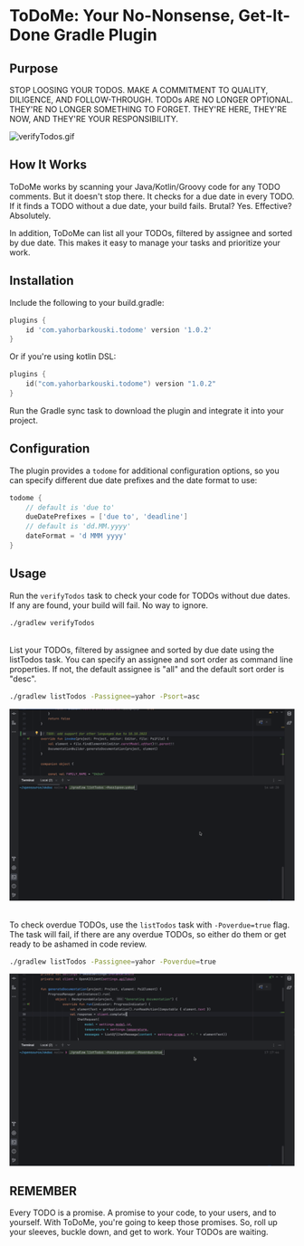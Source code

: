 # ToDoMe: Your No-Nonsense, Get-It-Done Gradle Plugin
## Purpose

STOP LOOSING YOUR TODOS. MAKE A COMMITMENT TO QUALITY, DILIGENCE, AND FOLLOW-THROUGH. TODOs ARE NO LONGER OPTIONAL. THEY'RE NO LONGER SOMETHING TO FORGET. THEY'RE HERE, THEY'RE NOW, AND THEY'RE YOUR RESPONSIBILITY.

![verifyTodos.gif](img/verifyTodos.gif)

## How It Works

ToDoMe works by scanning your Java/Kotlin/Groovy code for any TODO comments. But it doesn't stop there. It checks for a due date in every TODO. If it finds a TODO without a due date, your build fails. Brutal? Yes. Effective? Absolutely.

In addition, ToDoMe can list all your TODOs, filtered by assignee and sorted by due date. This makes it easy to manage your tasks and prioritize your work.

## Installation
Include the following to your build.gradle:
```groovy
plugins {
    id 'com.yahorbarkouski.todome' version '1.0.2'
}
```
Or if you're using kotlin DSL:
```kotlin
plugins {
    id("com.yahorbarkouski.todome") version "1.0.2"
}
```

Run the Gradle sync task to download the plugin and integrate it into your project.

## Configuration

The plugin provides a `todome` for additional configuration options, so you can specify different due date prefixes and the date format to use:

```groovy
todome {
    // default is 'due to'
    dueDatePrefixes = ['due to', 'deadline']
    // default is 'dd.MM.yyyy'
    dateFormat = 'd MMM yyyy'
}
```

## Usage
Run the `verifyTodos` task to check your code for TODOs without due dates. If any are found, your build will fail. No way to ignore.
```bash
./gradlew verifyTodos
```

\
List your TODOs, filtered by assignee and sorted by due date using the listTodos task. You can specify an assignee and sort order as command line properties. If not, the default assignee is "all" and the default sort order is "desc".
```bash
./gradlew listTodos -Passignee=yahor -Psort=asc
```
![listTodos.gif](img/listTodos.gif)

\
To check overdue TODOs, use the `listTodos` task with `-Poverdue=true` flag. The task will fail, if there are any overdue TODOs, so either do them or get ready to be ashamed in code review.
```bash
./gradlew listTodos -Passignee=yahor -Poverdue=true
```
![overdueTodo.gif](img/overdueTodo.gif)


## REMEMBER

Every TODO is a promise. A promise to your code, to your users, and to yourself. With ToDoMe, you're going to keep those promises. So, roll up your sleeves, buckle down, and get to work. Your TODOs are waiting.